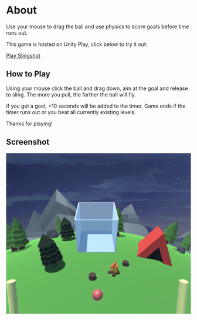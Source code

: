 # About
Use your mouse to drag the ball and use physics to score goals before time runs out.

This game is hosted on Unity Play, click below to try it out:

[Play Slingshot](https://play.unity.com/mg/other/project-slingshot)


## How to Play
Using your mouse click the ball and drag down, aim at the goal and release to sling. The more you pull, the farther the ball will fly.

If you get a goal; +10 seconds will be added to the timer.
Game ends if the timer runs out or you beat all currently existing levels.

Thanks for playing!

## Screenshot

![Slingshot Game](/assets/g2.png)